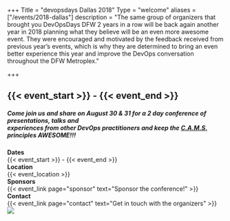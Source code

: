 +++
Title = "devopsdays Dallas 2018"
Type = "welcome"
aliases = ["/events/2018-dallas"]
description = "The same group of organizers that brought you DevOpsDays DFW 2 years in a row will be back again another year in 2018 planning what they believe will be an even more awesome event. They were encouraged and motivated by the feedback received from previous year’s events, which is why they are determined to bring an even better experience this year and improve the DevOps conversation throughout the DFW Metroplex."

+++

<h2>{{< event_start >}} - {{< event_end >}}</h2>

##### Come join us and share on August 30 & 31 for a 2 day conference of presentations, talks and <br>experiences from other DevOps practitioners and keep the <b><a href="http://devopsdictionary.com/wiki/CAMS">C.A.M.S.</a></b> principles <b>AWESOME</b>!!! 
<toggle>
<div class = "row">
  <div class = "col-md-2">
    <strong>Dates</strong>
  </div>
  <div class = "col-md-8">
    {{< event_start >}} - {{< event_end >}}
  </div>
</div>
<div class = "row">
  <div class = "col-md-2">
    <strong>Location</strong>
  </div>
  <div class = "col-md-8">
    {{< event_location >}}
  </div>
</div>
<!-- <div class = "row">
  <div class = "col-md-2">
    <strong>Register</strong>
  </div>
  <div class = "col-md-8">
    {{< event_link page="registration" text="Register to attend the conference!" >}}
  </div>
</div> -->
<!-- <div class = "row">
  <div class = "col-md-2">
    <strong>Propose</strong>
  </div>
  <div class = "col-md-8">
    {{< event_link page="propose" text="Propose a talk!" >}}
  </div>
</div> -->
<!-- <div class = "row">
  <div class = "col-md-2">
    <strong>Program</strong>
  </div>
  <div class = "col-md-8">
    View the {{< event_link page="program" text="program." >}}
  </div>
</div> -->
<!-- <div class = "row">
  <div class = "col-md-2">
    <strong>Speakers</strong>
  </div>
  <div class = "col-md-8">
    Check out the {{< event_link page="speakers" text="speakers!" >}}
  </div>
</div> -->
<div class = "row">
  <div class = "col-md-2">
    <strong>Sponsors</strong>
  </div>
  <div class = "col-md-8">
    {{< event_link page="sponsor" text="Sponsor the conference!" >}}
  </div>
</div>
<div class = "row">
  <div class = "col-md-2">
    <strong>Contact</strong>
  </div>
  <div class = "col-md-8">
    {{< event_link page="contact" text="Get in touch with the organizers" >}}
  </div>
</div>

<img style="float: center; max-width: 815px; padding: 0px 20px 20px 0px" src="/events/2018-dallas/logo.png">

<!-- Uncomment if you added your city twitter name -->
<!--
{{< event_twitter >}}
-->
